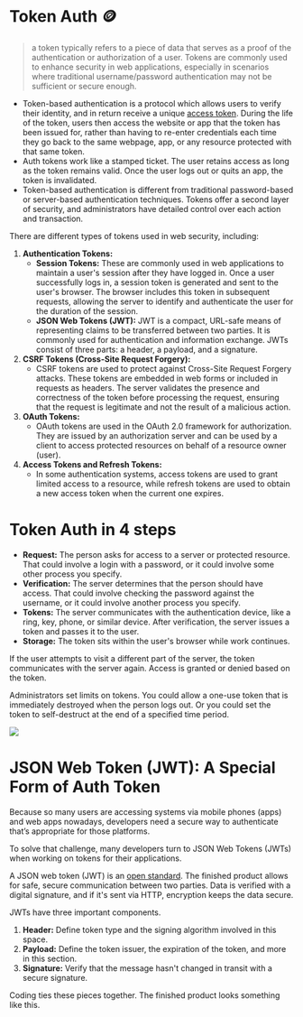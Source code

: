 # Token Auth 🪙
> a token typically refers to a piece of data that serves as a proof of the authentication or authorization of a user. Tokens are commonly used to enhance security in web applications, especially in scenarios where traditional username/password authentication may not be sufficient or secure enough.
> 
- Token-based authentication is a protocol which allows users to verify their identity, and in return receive a unique [access token](https://www.okta.com/identity-101/access-token/). During the life of the token, users then access the website or app that the token has been issued for, rather than having to re-enter credentials each time they go back to the same webpage, app, or any resource protected with that same token.
- Auth tokens work like a stamped ticket. The user retains access as long as the token remains valid. Once the user logs out or quits an app, the token is invalidated.
- Token-based authentication is different from traditional password-based or server-based authentication techniques. Tokens offer a second layer of security, and administrators have detailed control over each action and transaction.

There are different types of tokens used in web security, including:

1. **Authentication Tokens:**
    - **Session Tokens:** These are commonly used in web applications to maintain a user's session after they have logged in. Once a user successfully logs in, a session token is generated and sent to the user's browser. The browser includes this token in subsequent requests, allowing the server to identify and authenticate the user for the duration of the session.
    - **JSON Web Tokens (JWT):** JWT is a compact, URL-safe means of representing claims to be transferred between two parties. It is commonly used for authentication and information exchange. JWTs consist of three parts: a header, a payload, and a signature.
2. **CSRF Tokens (Cross-Site Request Forgery):**
    - CSRF tokens are used to protect against Cross-Site Request Forgery attacks. These tokens are embedded in web forms or included in requests as headers. The server validates the presence and correctness of the token before processing the request, ensuring that the request is legitimate and not the result of a malicious action.
3. **OAuth Tokens:**
    - OAuth tokens are used in the OAuth 2.0 framework for authorization. They are issued by an authorization server and can be used by a client to access protected resources on behalf of a resource owner (user).
4. **Access Tokens and Refresh Tokens:**
    - In some authentication systems, access tokens are used to grant limited access to a resource, while refresh tokens are used to obtain a new access token when the current one expires.

# Token Auth in 4 steps

- **Request:** The person asks for access to a server or protected resource. That could involve a login with a password, or it could involve some other process you specify.
- **Verification:** The server determines that the person should have access. That could involve checking the password against the username, or it could involve another process you specify.
- **Tokens:** The server communicates with the authentication device, like a ring, key, phone, or similar device. After verification, the server issues a token and passes it to the user.
- **Storage:** The token sits within the user's browser while work continues.

If the user attempts to visit a different part of the server, the token communicates with the server again. Access is granted or denied based on the token.

Administrators set limits on tokens. You could allow a one-use token that is immediately destroyed when the person logs out. Or you could set the token to self-destruct at the end of a specified time period.

![](https://www.okta.com/sites/default/files/styles/tinypng/public/media/image/2020-12/TokenBasedAuthentication.png?itok=zXMogDjG)

# JSON Web Token (JWT): A Special Form of Auth Token

Because so many users are accessing systems via mobile phones (apps) and web apps nowadays, developers need a secure way to authenticate that’s appropriate for those platforms.

To solve that challenge, many developers turn to JSON Web Tokens (JWTs) when working on tokens for their applications.

A JSON web token (JWT) is an [open standard](https://tools.ietf.org/html/rfc7519). The finished product allows for safe, secure communication between two parties. Data is verified with a digital signature, and if it's sent via HTTP, encryption keeps the data secure.

JWTs have three important components.

1. **Header:** Define token type and the signing algorithm involved in this space.
2. **Payload:** Define the token issuer, the expiration of the token, and more in this section.
3. **Signature:** Verify that the message hasn't changed in transit with a secure signature.

Coding ties these pieces together. The finished product looks something like this.